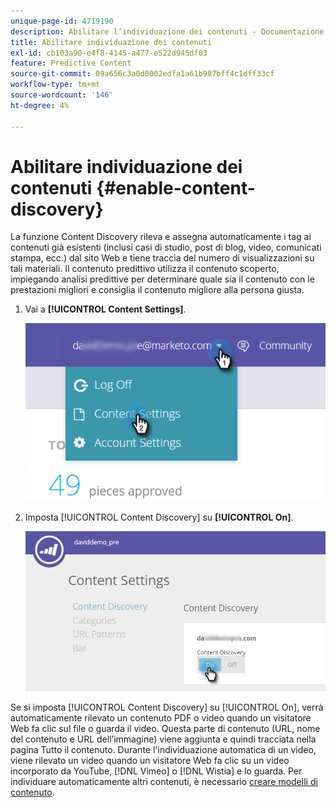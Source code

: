 ```yaml
---
unique-page-id: 4719190
description: Abilitare l’individuazione dei contenuti - Documentazione di Marketo - Documentazione del prodotto
title: Abilitare individuazione dei contenuti
exl-id: cb103a90-e4f8-4145-a477-e522d945df03
feature: Predictive Content
source-git-commit: 09a656c3a0d0002edfa1a61b987bff4c1dff33cf
workflow-type: tm+mt
source-wordcount: '146'
ht-degree: 4%

---
```


# Abilitare individuazione dei contenuti {#enable-content-discovery}

La funzione Content Discovery rileva e assegna automaticamente i tag ai contenuti già esistenti (inclusi casi di studio, post di blog, video, comunicati stampa, ecc.) dal sito Web e tiene traccia del numero di visualizzazioni su tali materiali.  Il contenuto predittivo utilizza il contenuto scoperto, impiegando analisi predittive per determinare quale sia il contenuto con le prestazioni migliori e consiglia il contenuto migliore alla persona giusta.

1. Vai a **[!UICONTROL Content Settings]**.

   ![](assets/settings-dropdown-hand.png)

1. Imposta [!UICONTROL Content Discovery] su **[!UICONTROL On]**.

   ![](assets/content-discovery-on-hand.png)

Se si imposta [!UICONTROL Content Discovery] su [!UICONTROL On], verrà automaticamente rilevato un contenuto PDF o video quando un visitatore Web fa clic sul file o guarda il video. Questa parte di contenuto (URL, nome del contenuto e URL dell’immagine) viene aggiunta e quindi tracciata nella pagina Tutto il contenuto. Durante l&#39;individuazione automatica di un video, viene rilevato un video quando un visitatore Web fa clic su un video incorporato da YouTube, [!DNL Vimeo] o [!DNL Wistia] e lo guarda. Per individuare automaticamente altri contenuti, è necessario [creare modelli di contenuto](/help/marketo/product-docs/predictive-content/getting-started/create-content-patterns.md).
